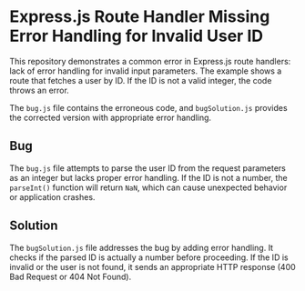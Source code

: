# Express.js Route Handler Missing Error Handling for Invalid User ID

This repository demonstrates a common error in Express.js route handlers:  lack of error handling for invalid input parameters. The example shows a route that fetches a user by ID.  If the ID is not a valid integer, the code throws an error. 

The `bug.js` file contains the erroneous code, and `bugSolution.js` provides the corrected version with appropriate error handling.

## Bug

The `bug.js` file attempts to parse the user ID from the request parameters as an integer but lacks proper error handling. If the ID is not a number, the `parseInt()` function will return `NaN`, which can cause unexpected behavior or application crashes.

## Solution

The `bugSolution.js` file addresses the bug by adding error handling. It checks if the parsed ID is actually a number before proceeding.  If the ID is invalid or the user is not found, it sends an appropriate HTTP response (400 Bad Request or 404 Not Found).